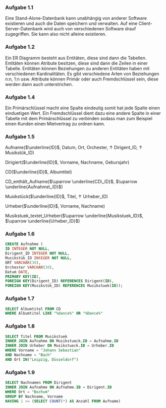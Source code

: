 ### Aufgabe 1.1
Eine Stand-Alone-Datenbank kann unabhängig von anderer Software existieren und auch die Daten speichern und verwalten.
Auf eine Client-Server-Datenbank wird auch von verschiedenen Software drauf zugegriffen. Sie kann also nicht alleine existieren.

### Aufgabe 1.2
Ein ER Diagramm besteht aus Entitäten, diese sind dann die Tabellen. Entitäten können Atribute besitzen, diese sind dann die Zeilen in einer Tabelle. Entitäten können Beziehungen zu anderen Entitäten haben mit verschiedenen Kardinalitäten. Es gibt verschiedene Arten von Beziehungen n:n, 1:n usw. Attribute können Primär oder auch Fremdschlüssel sein, diese werden dann auch unterstrichen. 

### Aufgabe 1.4
Ein Primärschlüssel macht eine Spalte eindeutig somit hat jede Spalte einen einduetigen Wert. Ein Fremdschlüssel dient dazu eine andere Spalte in einer Tabelle mit dem Primärschlüssel zu verbinden sodass man zum Beispiel einen Kunden einen Mietvertrag zu ordnen kann.

### Aufgabe 1.5
Aufname($\underline{ID}$, Datum, Ort, Orchester, $\uparrow$ Dirigent_ID, $\uparrow$ Musikstük_ID)

Dirigiert($\underline{ID}$, Vorname, Nachname, Gebursjahr)

CD($\underline{ID}$, Albumtitel)

CD_enthält_Aufname($\uparrow \underline{CD\_ID}$, $\uparrow \underline{Aufnahme\_ID}$)

Musikstück($\underline{ID}$, Titel, $\uparrow$ Urheber_ID)

Urheber($\underline{ID}$, Vorname, Nachname)

Musikstuek_textet_Urheber($\uparrow \underline{Musikstuek_ID}$, $\uparrow \underline{Urheber_ID}$)

### Aufgabe 1.6
```SQL
CREATE Aufnahme (
ID INTEGER NOT NULL,
Dirigent_ID INTEGER NOT NULL,
Musikstük_ID INtEGER NOT NULL,
ORT VARCHAR(30),
Orchester VARCHAR(30),
Datum DATE,
PRIMARY KEY(ID),
FOREIGN KEY(Dirigent_ID) REFERENCES Dirigent(ID),
FOREIGN KEY(Musikstük_ID) REFERENCES Musikstuek(ID));
```
### Aufgabe 1.7
```SQL
SELECT Albumtitel FROM CD
WHERE Albumtitel LIKE "%dance%" OR "%Dance%"
```
### Aufgabe 1.8
```SQL
SELECT Titel FROM Musikstuek
INNER JOIN Aufnahme ON Musikstueck.ID = Aufnahme.ID
INNER JOIN Urheber ON Musikstueck.ID = Urheber.ID
WHERE Vorname = "Johann Sebastian" 
AND Nachname = "Bach" 
AND Ort IN("Leipzig, Düsseldorf")
```
### Aufgabe 1.9
```SQL
SELECT Nachnamen FROM Dirigent
INNER JOIN Aufnahme ON Aufnahme.ID = Dirigent.ID
WHERE Ort = "Bochum"
GROUP BY Nachname, Vorname
HAVING 1 <= (SELECT COUNT(*) AS Anzahl FROM Aufname)
```